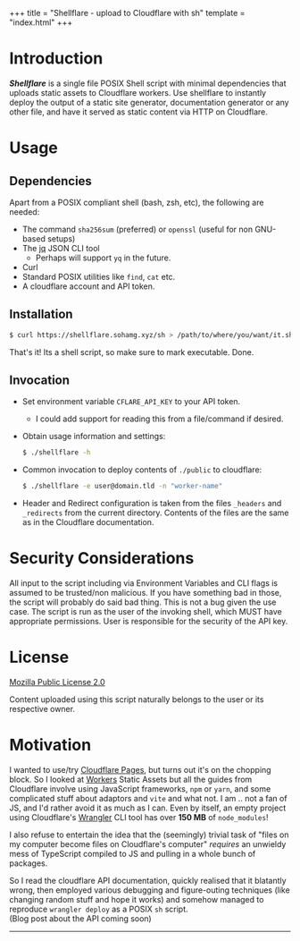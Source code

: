 +++
title = "Shellflare - upload to Cloudflare with sh"
template = "index.html"
+++

# Introduction

***Shellflare*** is a single file POSIX Shell script with minimal dependencies that
uploads static assets to Cloudflare workers. Use shellflare to instantly deploy
the output of a static site generator, documentation generator or any other file,
and have it served as static content via HTTP on Cloudflare.

# Usage

## Dependencies

Apart from a POSIX compliant shell (bash, zsh, etc), the following are needed:

 - The command `sha256sum` (preferred) or `openssl` (useful for non GNU-based setups)
 - The [jq](https://jqlang.org) JSON CLI tool
   + Perhaps will support `yq` in the future.
 - Curl
 - Standard POSIX utilities like `find`, `cat` etc.
 - A cloudflare account and API token.

## Installation

```sh
$ curl https://shellflare.sohamg.xyz/sh > /path/to/where/you/want/it.sh
```

That's it! Its a shell script, so make sure to mark executable. Done.

## Invocation

 - Set environment variable `CFLARE_API_KEY` to your API token.
   + I could add support for reading this from a file/command if desired.

 - Obtain usage information and settings:

   ```sh
   $ ./shellflare -h
   ```
 - Common invocation to deploy contents of `./public` to cloudflare:

   ```sh
   $ ./shellflare -e user@domain.tld -n "worker-name"
   ```

 - Header and Redirect configuration is taken from the files `_headers` and
   `_redirects` from the current directory. Contents of the files are the same
   as in the Cloudflare documentation.

# Security Considerations

All input to the script including via Environment Variables and CLI flags is
assumed to be trusted/non malicious. If you have something bad in those, the
script will probably do said bad thing. This is not a bug given the use
case. The script is run as the user of the invoking shell, which MUST have
appropriate permissions. User is responsible for the security of the API key.

# License

[Mozilla Public License 2.0](https://www.mozilla.org/en-US/MPL/)

Content uploaded using this script naturally belongs to the user or its
respective owner.

# Motivation

I wanted to use/try [Cloudflare Pages](https://pages.dev), but turns out it's
on the chopping block. So I looked at [Workers](https://workers.dev)&nbsp;Static
Assets but all the guides from Cloudflare involve using JavaScript frameworks,
`npm` or `yarn`, and some complicated stuff about adaptors and `vite` and what
not. I am .. not a fan of JS, and I'd rather avoid it as much as I can. Even by
itself, an empty project using Cloudflare's
[Wrangler](https://github.com/cloudflare/workers-sdk) CLI tool has over
**150&nbsp;MB** of `node_modules`!

I also refuse to entertain the idea that the (seemingly) trivial task of "files
on my computer become files on Cloudflare's computer" *requires* an unwieldy
mess of TypeScript compiled to JS and pulling in a whole bunch of packages.

So I read the cloudflare API documentation, quickly realised that it blatantly
wrong, then employed various debugging and figure-outing techniques
(like changing random stuff and hope it works) and somehow managed to reproduce
`wrangler deploy` as a POSIX `sh` script.  
(Blog post about the API coming soon)

---

